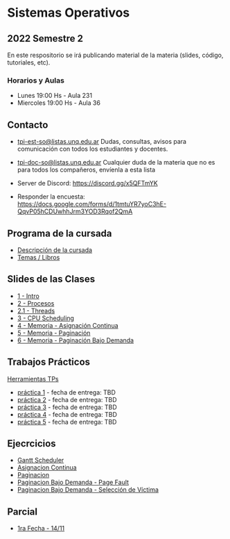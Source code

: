 # Sistemas Operativos

## 2022 Semestre 2

En este respositorio se irá publicando material de la materia (slides, código, tutoriales, etc).

### Horarios y Aulas

- Lunes 19:00 Hs - Aula 231
- Miercoles 19:00 Hs - Aula 36



## Contacto

- tpi-est-so@listas.unq.edu.ar
        Dudas, consultas, avisos para comunicación con todos los estudiantes y docentes.

- tpi-doc-so@listas.unq.edu.ar
 Cualquier duda de la materia que no es para todos los compañeros, envíenla a esta lista

-  Server de Discord:  https://discord.gg/x5QFTmYK

-  Responder la encuesta: https://docs.google.com/forms/d/1tmtuYR7yoC3hE-QqvP05hCDUwhhJrm3YOD3Rqof2QmA


## Programa de la cursada

-  [Descripción de la cursada](./slides/00_curso.pdf)
-  [Temas / Libros](./libros/)



## Slides de las Clases
- [1 - Intro](./slides/01_intro.pdf)
- [2 - Procesos](./slides/02_procesos.pdf)
- [2.1 - Threads](./slides/02-1_threads.pdf)
- [3 - CPU Scheduling](./slides/03_scheduling.pdf)
- [4 - Memoria - Asignación Continua](./slides/04_memoria.pdf)
- [5 - Memoria - Paginación](./slides/05_paginacion.pdf)
- [6 - Memoria - Paginación Bajo Demanda](./slides/06_virtualMemory.pdf)



## Trabajos Prácticos

[Herramientas TPs](./practicas/README.md)


- [práctica 1](./practicas/practica_1)  -  fecha de entrega: TBD
- [práctica 2](./practicas/practica_2)  -  fecha de entrega: TBD
- [práctica 3](./practicas/practica_3)  -  fecha de entrega: TBD
- [práctica 4](./practicas/practica_4)  -  fecha de entrega: TBD
- [práctica 5](./practicas/practica_5)  -  fecha de entrega: TBD


## Ejecrcicios

- [Gantt Scheduler](./practicas/ejercicios/1_scheduler)
- [Asignacion Continua](./practicas/ejercicios/2_asignacion_continua)
- [Paginacion](./practicas/ejercicios/3_paginacion_mmu)
- [Paginacion Bajo Demanda - Page Fault](./practicas/ejercicios/4_virtual_mem_pagefault)
- [Paginacion Bajo Demanda - Selección de Víctima](./practicas/ejercicios/5_virtual_mem_victima)




## Parcial
- [1ra Fecha - 14/11](./parcial.md)





